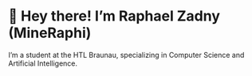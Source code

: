 # 👋 Hey there! I’m Raphael Zadny (MineRaphi)

I’m a student at the HTL Braunau, specializing in Computer Science and Artificial Intelligence.  
